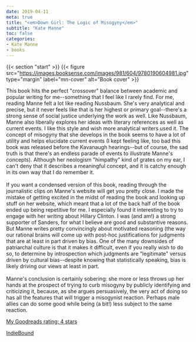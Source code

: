 ```yaml
---
date: 2019-04-11
meta: true
title: "<em>Down Girl: The Logic of Misogyny</em>"
subtitle: "Kate Manne"
toc: false
categories:
- Kate Manne
- books
---
```


{{< section "start" >}}
{{< figure src="https://images.booksense.com/images/981/604/9780190604981.jpg" type="margin" label="mn-cover" alt="Book cover" >}}

This book hits the perfect "crossover" balance between academic and popular writing for me--something that I feel like I rarely find. For me, reading Manne felt a lot like reading Nussbaum. She's very analytical and precise, but it never feels like that is her highest or primary goal--there's a strong sense of social justice underlying the work as well. Like Nussbaum, Manne also liberally explores her ideas with literary references as well as current events. I like this style and wish more analytical writers used it. The concept of misogyny that she develops in the book seems to have a lot of utility and helps elucidate current events (I kept feeling like, too bad this book was released before the Kavanaugh hearings--but of course, the sad truth is that there's an endless parade of events to illustrate Manne's concepts). Although her neologism "himpathy" kind of grates on my ear, I can't deny that it describes a meaningful concept, and it is catchy enough in its own way that I do remember it.<br /><br />If you want a condensed version of this book, reading through the journalistic clips on Manne's website will get you pretty close. I made the mistake of getting excited in the midst of reading the book and looking up stuff on her website, which meant that a lot of the back half of the book ended up being repetitive for me. I especially found it interesting to try to engage with her writing about Hillary Clinton. I was (and am!) a strong supporter of Sanders, for what I believe are good and substantive reasons. But Manne writes pretty convincingly about motivated reasoning (the way our rational brains will come up with post-hoc justifications for judgments that are at least in part driven by bias. One of the many downsides of patriarchal culture is that it makes it difficult, even if you really wish to do so, to determine by introspection which judgments are "legitimate" versus driven by cultural bias--despite knowing that statistically speaking, bias is likely driving our views at least in part. <br /><br />Manne's conclusion is certainly sobering: she more or less throws up her hands at the prospect of trying to curb misogyny by publicly identifying and criticizing it, because, as she argues persuasively, the very act of doing so has all the features that will trigger a misogynist reaction. Perhaps male allies can do some good while being (a bit!) less subject to the same reaction.

[My Goodreads rating: 4 stars](https://www.goodreads.com/review/show/2748733523)  

[IndieBound](https://www.indiebound.org/book/9780190604981)
